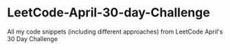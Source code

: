 # LeetCode-April-30-day-Challenge
All my code snippets (including different approaches) from LeetCode April's 30 Day Challenge

